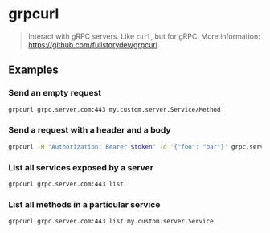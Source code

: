 # grpcurl

> Interact with gRPC servers. Like `curl`, but for gRPC. More information: <https://github.com/fullstorydev/grpcurl>.

## Examples

### Send an empty request

```bash
grpcurl grpc.server.com:443 my.custom.server.Service/Method
```

### Send a request with a header and a body

```bash
grpcurl -H "Authorization: Bearer $token" -d '{"foo": "bar"}' grpc.server.com:443 my.custom.server.Service/Method
```

### List all services exposed by a server

```bash
grpcurl grpc.server.com:443 list
```

### List all methods in a particular service

```bash
grpcurl grpc.server.com:443 list my.custom.server.Service
```
